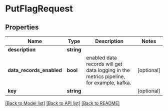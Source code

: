 # PutFlagRequest

## Properties
Name | Type | Description | Notes
------------ | ------------- | ------------- | -------------
**description** | **string** |  | 
**data_records_enabled** | **bool** | enabled data records will get data logging in the metrics pipeline, for example, kafka. | [optional] 
**key** | **string** |  | [optional] 

[[Back to Model list]](../README.md#documentation-for-models) [[Back to API list]](../README.md#documentation-for-api-endpoints) [[Back to README]](../README.md)


